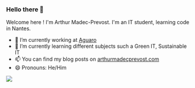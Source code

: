 ### Hello there 👋

Welcome here ! I'm Arthur Madec-Prevost. I'm an IT student, learning code in Nantes.

- 🔭 I’m currently working at [Aguaro](https://aguaro.io/)
- 🌱 I’m currently learning different subjects such a Green IT, Sustainable IT
- 📫 You can find my blog posts on [arthurmadecprevost.com](https://arthurmadecprevost.com/)
- 😄 Pronouns: He/Him

<a href="https://twitter.com/intent/follow?screen_name=amadecprevost"><img src="https://img.shields.io/twitter/follow/amadecprevost?color=green&style=for-the-badge"/></a>

<!--
**arthurmadecprevost/arthurmadecprevost** is a ✨ _special_ ✨ repository because its `README.md` (this file) appears on your GitHub profile.

Here are some ideas to get you started:

- 🔭 I’m currently working on ...
- 🌱 I’m currently learning ...
- 👯 I’m looking to collaborate on ...
- 🤔 I’m looking for help with ...
- 💬 Ask me about ...
- 📫 How to reach me: ...
- 😄 Pronouns: ...
- ⚡ Fun fact: ...
-->
